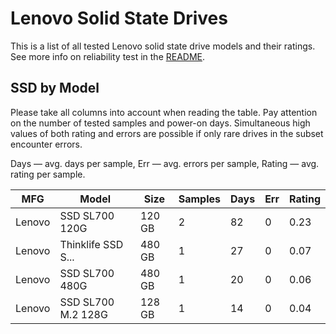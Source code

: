 Lenovo Solid State Drives
=========================

This is a list of all tested Lenovo solid state drive models and their ratings. See
more info on reliability test in the [README](https://github.com/linuxhw/SMART).

SSD by Model
------------

Please take all columns into account when reading the table. Pay attention on the
number of tested samples and power-on days. Simultaneous high values of both rating
and errors are possible if only rare drives in the subset encounter errors.

Days   — avg. days per sample,
Err    — avg. errors per sample,
Rating — avg. rating per sample.

| MFG       | Model              | Size   | Samples | Days  | Err   | Rating |
|-----------|--------------------|--------|---------|-------|-------|--------|
| Lenovo    | SSD SL700 120G     | 120 GB | 2       | 82    | 0     | 0.23   |
| Lenovo    | Thinklife SSD S... | 480 GB | 1       | 27    | 0     | 0.07   |
| Lenovo    | SSD SL700 480G     | 480 GB | 1       | 20    | 0     | 0.06   |
| Lenovo    | SSD SL700 M.2 128G | 128 GB | 1       | 14    | 0     | 0.04   |
